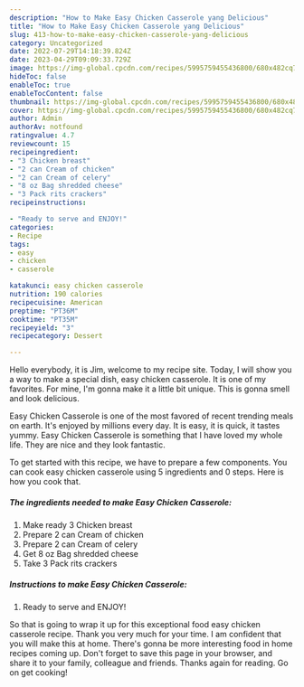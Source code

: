 ```yaml
---
description: "How to Make Easy Chicken Casserole yang Delicious"
title: "How to Make Easy Chicken Casserole yang Delicious"
slug: 413-how-to-make-easy-chicken-casserole-yang-delicious
category: Uncategorized
date: 2022-07-29T14:18:39.824Z
date: 2023-04-29T09:09:33.729Z
image: https://img-global.cpcdn.com/recipes/5995759455436800/680x482cq70/easy-chicken-casserole-recipe-main-photo.jpg
hideToc: false
enableToc: true
enableTocContent: false
thumbnail: https://img-global.cpcdn.com/recipes/5995759455436800/680x482cq70/easy-chicken-casserole-recipe-main-photo.jpg
cover: https://img-global.cpcdn.com/recipes/5995759455436800/680x482cq70/easy-chicken-casserole-recipe-main-photo.jpg
author: Admin
authorAv: notfound
ratingvalue: 4.7
reviewcount: 15
recipeingredient:
- "3 Chicken breast"
- "2 can Cream of chicken"
- "2 can Cream of celery"
- "8 oz Bag shredded cheese"
- "3 Pack rits crackers"
recipeinstructions:

- "Ready to serve and ENJOY!"
categories:
- Recipe
tags:
- easy
- chicken
- casserole

katakunci: easy chicken casserole 
nutrition: 190 calories
recipecuisine: American
preptime: "PT36M"
cooktime: "PT35M"
recipeyield: "3"
recipecategory: Dessert

---
```



Hello everybody, it is Jim, welcome to my recipe site. Today, I will show you a way to make a special dish, easy chicken casserole. It is one of my favorites. For mine, I'm gonna make it a little bit unique. This is gonna smell and look delicious.



Easy Chicken Casserole is one of the most favored of recent trending meals on earth. It's enjoyed by millions every day. It is easy, it is quick, it tastes yummy. Easy Chicken Casserole is something that I have loved my whole life. They are nice and they look fantastic.


To get started with this recipe, we have to prepare a few components. You can cook easy chicken casserole using 5 ingredients and 0 steps. Here is how you cook that.

<!--inarticleads1-->

##### The ingredients needed to make Easy Chicken Casserole:

1. Make ready 3 Chicken breast
1. Prepare 2 can Cream of chicken
1. Prepare 2 can Cream of celery
1. Get 8 oz Bag shredded cheese
1. Take 3 Pack rits crackers




<!--inarticleads2-->

##### Instructions to make Easy Chicken Casserole:


1. Ready to serve and ENJOY!



So that is going to wrap it up for this exceptional food easy chicken casserole recipe. Thank you very much for your time. I am confident that you will make this at home. There's gonna be more interesting food in home recipes coming up. Don't forget to save this page in your browser, and share it to your family, colleague and friends. Thanks again for reading. Go on get cooking!
